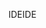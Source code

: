 <span data-ttu-id="6beb0-101">IDE</span><span class="sxs-lookup"><span data-stu-id="6beb0-101">IDE</span></span>